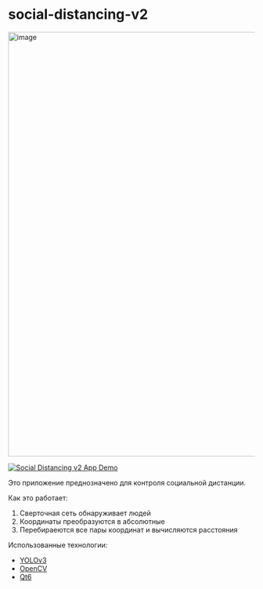 # social-distancing-v2

<img width="866" alt="image" src="https://user-images.githubusercontent.com/41614960/159116451-00faf7b9-8a99-458c-9d81-080f9d274bce.png">

[![Social Distancing v2 App Demo](https://user-images.githubusercontent.com/41614960/159116972-32a332e6-3101-4175-b1b3-85aea39e6f61.png)](https://www.youtube.com/watch?v=Czs4a9fHq8E "Social Distancing v2 App Demo")


Это приложение преднозначено для контроля социальной дистанции. 

Как это работает:

1. Сверточная сеть обнаруживает людей
1. Координаты преобразуются в абсолютные
1. Перебираеются все пары координат и вычисляются расстояния

Использованные технологии:

- [YOLOv3](https://pjreddie.com/darknet/yolo/)
- [OpenCV](https://opencv.org/)
- [Qt6](https://www.qt.io/product/qt6)
<!-- - [SORT](https://github.com/abewley/sort) -->
